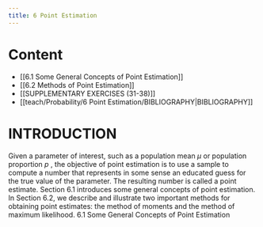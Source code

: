 ```yaml
---
title: 6 Point Estimation
---
```

# Content
- [[6.1 Some General Concepts of Point Estimation]]
- [[6.2 Methods of Point Estimation]]
- [[SUPPLEMENTARY EXERCISES (31-38)]]
- [[teach/Probability/6 Point Estimation/BIBLIOGRAPHY|BIBLIOGRAPHY]]
# INTRODUCTION
Given a parameter of interest, such as a population mean $\mu$ or population proportion $p$ , the objective of point estimation is to use a sample to compute a number that represents in some sense an educated guess for the true value of the parameter. The resulting number is called a point estimate. Section 6.1 introduces some general concepts of point estimation. In Section 6.2, we describe and illustrate two important methods for obtaining point estimates: the method of moments and the method of maximum likelihood. 6.1 Some General Concepts of Point Estimation
